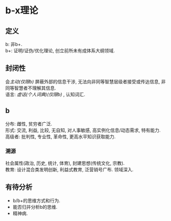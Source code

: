 # b-x理论

## 定义
b: 非b+.  
b+: 证明/证伪/优化理论, 创立前所未有成体系大纲领域.  

## 封闭性
会*主动(仅限b)* 屏蔽外部的信息干涉, 无法向非同等智慧层级者接受或传达信息, 非同等智慧者不理解其信息.  
语言: *虚话(个人词典)(仅限b)* , 认知词汇.

## b
分布: 雌性, 贫穷者广泛.  
形式: 交流, 利益, 比较, 无自知, 对人事敏感, 高实例化信息/动态需求, 特有能力.  
高级者: 批判性, 专业性, 革命性, 更高水平知识获取能力.

### 溯源
社会属性(政治, 历史, 统计, 体育), 封建思想(传统文化, 宗教).  
教育: 设计混合类发明创新, 利益式教育, 泛营销号广布. 领域深入.

## 有待分析
- b/b+的思维方式和行为.
- 能否归并分析b的思维.
- 精神病.
